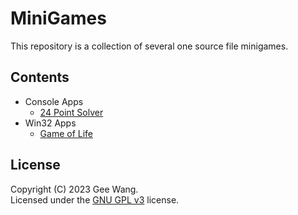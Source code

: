 # MiniGames

This repository is a collection of several one source file minigames.

## Contents

+ Console Apps
  + [24 Point Solver](./24point.md)
+ Win32 Apps
  + [Game of Life](./gameoflife.md)

## License

Copyright (C) 2023 Gee Wang.  
Licensed under the [GNU GPL v3](./LICENSE) license.
